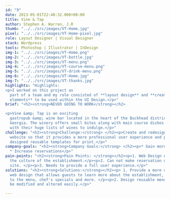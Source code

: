 ```yaml
---
id: "9"
date: 2013-05-01T22:40:32.000+00:00
title: Vine & Tap
author: Stephen A. Warren, J.R
thumb: "../../src/images/VT-Home.jpg"
pixel: "../../src/images/VT-Home-pixel.jpg"
role: Layout Designer | Visual Designer
stack: Wordpress
tools: Photoshop | Illustrator | InDesign
img-1: "../../src/images/VT-Home.png"
img-2: "../../src/images/VT-bottle.jpg"
img-3: "../../src/images/VT-menu.png"
img-4: "../../src/images/VT-course-menu.png"
img-5: "../../src/images/VT-drink-menu.png"
img-6: "../../src/images/VT-Home.jpg"
img-7: "../../src/images/VT-thanks.jpg"
highlights: "Highlights:
<p>I worked on this project as
  part of a team and my role consisted of **layout design** and **creating visual
  elements** to be used within the UI Design.</p>"
brief: "<h2><strong>NEVER GOING TO WORK</strong></h2>

<p>Vine &amp; Tap is an exciting
  gastropub &amp; wine bar located in the heart of the Buckhead district in Atlanta,
  Georgia. The winery offers small bites along with main course dishes paired well
  with their huge lists of wines to indulge.</p>"
challenge: "<h2><strong>Challenge:</strong> </h2><p>Create and redesign the company
  website so that it provides a more professional user experience and provide well
  designed reusable templates for print.</p>"
company-goals: "<h2><strong>Company Goals:</strong> </h2><p>* Gain more online exposure
  * Increase reservations</p>"
pain-points: "<h2><strong>Pain Points: </strong></h2><p>1. Web Design does not mimic
  the culture of the establishment.</p><p>2. Can not make reservation directly from
  site. </p><p>3. Needs to provide a full user experience.</p>"
solutions: "<h2><strong>Solutions:</strong></h2><p> 1. Provide a more user-centered
  web design that allows guests to learn more about the establishment, new items added
  to the menu, chef's specials and more. </p><p>2. Design reusable menu's that can
  be modified and altered easily.</p>"

---
```

